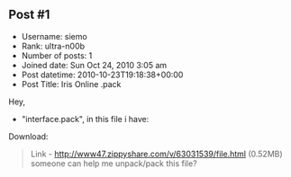 ## Post #1
- Username: siemo
- Rank: ultra-n00b
- Number of posts: 1
- Joined date: Sun Oct 24, 2010 3:05 am
- Post datetime: 2010-10-23T19:18:38+00:00
- Post Title: Iris Online .pack

Hey,
- "interface.pack", in this file i have:


Download:

> Link - http://www47.zippyshare.com/v/63031539/file.html (0.52MB)
someone can help me unpack/pack this file?
